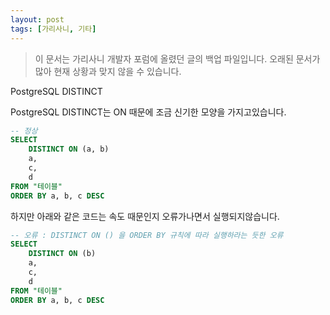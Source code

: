 ```yaml
---
layout: post
tags: [가리사니, 기타]
---
```


> 이 문서는 가리사니 개발자 포럼에 올렸던 글의 백업 파일입니다.
오래된 문서가 많아 현재 상황과 맞지 않을 수 있습니다.


PostgreSQL DISTINCT

PostgreSQL DISTINCT는 ON 때문에 조금 신기한 모양을 가지고있습니다.
``` sql
-- 정상
SELECT
	DISTINCT ON (a, b)
	a,
	c,
	d
FROM "테이블"
ORDER BY a, b, c DESC
```

하지만 아래와 같은 코드는 속도 때문인지 오류가나면서 실행되지않습니다.
``` sql
-- 오류 : DISTINCT ON () 을 ORDER BY 규칙에 따라 실행하라는 듯한 오류
SELECT
	DISTINCT ON (b)
	a,
	c,
	d
FROM "테이블"
ORDER BY a, b, c DESC
```
